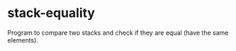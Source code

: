 # stack-equality
Program to compare two stacks and check if they are equal (have the same elements). 
